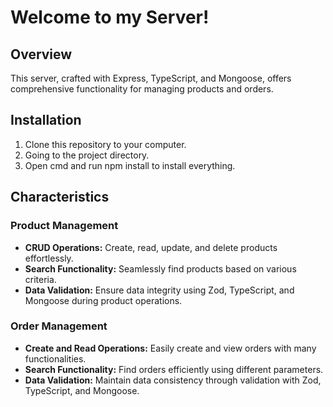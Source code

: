 # Welcome to my Server!

## Overview

This server, crafted with Express, TypeScript, and Mongoose, offers comprehensive functionality for managing products and orders.

## Installation

1. Clone this repository to your computer.
2. Going to the project directory.
3. Open cmd and run npm install to install everything.



## Characteristics

### Product Management

- **CRUD Operations:** Create, read, update, and delete products effortlessly.
- **Search Functionality:** Seamlessly find products based on various criteria.
- **Data Validation:** Ensure data integrity using Zod, TypeScript, and Mongoose during product operations.

### Order Management

- **Create and Read Operations:** Easily create and view orders with many functionalities.
- **Search Functionality:** Find orders efficiently using different parameters.
- **Data Validation:** Maintain data consistency through validation with Zod, TypeScript, and Mongoose.
